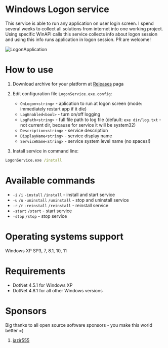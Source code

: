 # Windows Logon service

This service is able to run any application on user login screen. I spend several weeks to collect all solutions from internet into one working project. Using specific WinAPI calls this service collects info about logon session and using this info runs application in logon session. PR are welcome!

![LogonApplication](https://github.com/VoidVolker/Windows-logon-service/assets/5086438/23dfd564-a8b7-43d2-a96d-3205aa40c341)

# How to use
1. Download archive for your platform at  [Releases](https://github.com/VoidVolker/Windows-logon-service/releases) paga
1. Edit configuration file `LogonService.exe.config`:
    - `OnLogon<string>` - aplication to run at logon screen (mode: immediately restart app if it die)
    - `LogEnabled<bool>` - turn on/off logging
    - `LogPath<string>` - full file path to log file (default: `exe dir/log.txt` - not current dir, because for service it will be system32)
    - `Description<string>` - service description
    - `DisplayName<string>` - service display name
    - `ServiceName<string>` - service system level name (no spaces!)

1. Install service in command line:

```cmd
LogonService.exe /install
```

# Available commands

- `-i` `/i` `-install` `/install` - install and start service
- `-u` `/u` `-uninstall` `/uninstall` - stop and uninstall service
- `-r` `/r` `-reinstall` `/reinstall` - reinstall service
- `-start` `/start` - start service
- `-stop` `/stop` - stop service

# Operating systems support

Windows XP SP3, 7, 8.1, 10, 11

# Requirements

- DotNet 4.5.1 for Windows XP
- DotNet 4.8.1 for all other Windows versions

# Sponsors

Big thanks to all open source software sponsors - you make this world better =)

1. [jazir555](https://github.com/jazir555)
